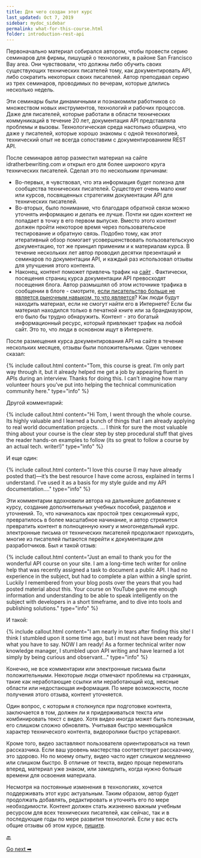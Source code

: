 ```yaml
---
title: Для чего создан этот курс
last_updated: Oct 7, 2019
sidebar: mydoc_sidebar
permalink: what-for-this-course.html
folder: introduction-rest-api
---
```


Первоначально материал собирался автором, чтобы провести серию семинаров для  фирмы, пишущей о технологиях, в районе San Francisco Bay area. Они чувствовали, что должны либо обучить своих существующих технических писателей тому, как документировать API, либо сократить некоторых своих писателей. Автор преподавал серию из трех семинаров, проводимых по вечерам, которые длились несколько недель.

Эти семинары были динамичными и познакомили работников со множеством новых инструментов, технологий и рабочих процессов. Даже для писателей, которые работали в области технических коммуникаций в течение 20 лет, документация API представляла проблемы и вызовы. Технологическая среда настолько обширна, что даже у писателей, которые хорошо знакомы с одной технологией, технический опыт не всегда сопоставим с документированием REST API.

После семинаров автор разместил материал на сайте idratherbewriting.com и открыл его для более широкого круга технических писателей. Сделал это по нескольким причинам:

-  Во-первых, я чувствовал, что эта информация будет полезна для сообщества технических писателей. Существует очень мало книг или курсов, посвященных стратегиям документации API для технических писателей.
- Во-вторых, было понимание, что благодаря обратной связи можно уточнять информацию и делать ее лучше. Почти ни один контент не попадает в точку в его первом выпуске. Вместо этого контент должен пройти некоторое время через пользовательское тестирование и обратную связь. Подобно тому, как этот итеративный обзор помогает усовершенствовать пользовательскую документацию, тот же принцип применим и к материалам курса. В течение нескольких лет автор проводил десятки презентаций и семинаров по документации API, и каждый раз использовал отзывы для улучшения этого контента.
- Наконец, контент поможет привлечь трафик на [сайт](https://idratherbewriting.com/) . Фактически, посещения страниц курса документации API превосходят посещения блога. Автор размышлял об этом источнике трафика в сообщении в блоге - смотрите, [если писательство больше не является рыночным навыком, то что является](https://idratherbewriting.com/2018/08/09/writing-no-longer-a-skill/)? Как люди будут находить материал, если не смогут найти его в Интернете? Если бы материал находился только в печатной книге или за брандмауэром, его было бы трудно обнаружить. Контент - это богатый информационный ресурс, который привлекает трафик на любой сайт. Это то, что люди в основном ищут в Интернете.

После размещения курса документирования API на  сайте в течение нескольких месяцев, отзывы были положительными. Один человек сказал:

{% include callout.html content="Tom, this course is great. I’m only part way through it, but it already helped me get a job by appearing fluent in APIs during an interview. Thanks for doing this. I can’t imagine how many volunteer hours you’ve put into helping the technical communication community here." type="info" %}

Другой комментарий:

{% include callout.html content="Hi Tom, I went through the whole course. Its highly valuable and I learned a bunch of things that I am already applying to real world documentation projects. … I think for sure the most valuable thing about your course is the clear step by step procedural stuff that gives the reader hands-on examples to follow (its so great to follow a course by an actual tech. writer!)" type="info" %}

И еще один:

{% include callout.html content="I love this course (I may have already posted that)—it’s the best resource I have come across, explained in terms I understand. I’ve used it as a basis for my style guide and my API documentation…." type="info" %}

Эти комментарии вдохновили автора на дальнейшее добавление к курсу, создание дополнительных учебных пособий, разделов и уточнений. То, что начиналось как простой трех секционный курс, превратилось в более масштабное начинание, и автор стремится превратить контент в полноценную книгу и многонедельный курс. электронные письма от технических писателей продолжают приходить, многие из писателей пытаются перейти к документации для разработчиков. Был и такой отзыв:

{% include callout.html content="Just an email to thank you for the wonderful API course on your site. I am a long-time tech writer for online help that was recently assigned a task to document a public API. I had no experience in the subject, but had to complete a plan within a single sprint. Luckily I remembered from your blog posts over the years that you had posted material about this.
Your course on YouTube gave me enough information and understanding to be able to speak intelligently on the subject with developers in a short timeframe, and to dive into tools and publishing solutions." type="info" %}

И такой:

{% include callout.html content="I am nearly in tears after finding this site! I think I stumbled upon it some time ago, but I must not have been ready for what you have to say. NOW I am ready! As a former technical writer now knowledge manager, I stumbled upon API writing and have learned a lot simply by being curious and observant…" type="info" %}

Конечно, не все комментарии или электронные письма были положительными. Некоторые люди отмечают проблемы на страницах, такие как неработающие ссылки или неработающий код, неясные области или недостающая информация. По мере возможности, после получения этого отзыва, контент уточняется.

Один вопрос, с которым я столкнулся при подготовке контента, заключается в том, должен ли я придерживаться текста или комбинировать текст с видео. Хотя видео иногда может быть полезным, его слишком сложно обновлять. Учитывая быстро меняющийся характер технического контента, видеоролики быстро устаревают.


Кроме того, видео заставляют пользователя ориентироваться на  темп рассказчика. Если ваш уровень мастерства соответствует рассказчику, это здорово. Но по моему опыту, видео часто идет слишком медленно или слишком быстро. В отличие от текста, видео проще перемотать вперед, материал уже знаком, или замедлить, когда  нужно больше времени для освоения материала.

Несмотря на постоянные изменения в технологиях, хочется поддерживать этот курс актуальным. Таким образом, автор будет продолжать добавлять, редактировать и уточнять его по мере необходимости. Контент должен стать жизненно важным учебным ресурсом для всех технических писателей, как сейчас, так и в последующие годы по мере развития технологий. Если у вас есть общие отзывы об этом курсе, [пишите](https://idratherbewriting.com/learnapidoc/contact.html).

[🔙](course-overview.html)

[Go next ➡](about-the-author.html)
